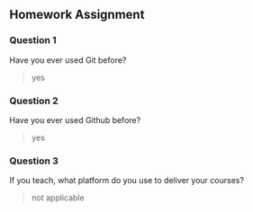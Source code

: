 ## Homework Assignment

### Question 1
Have you ever used Git before?

> yes


### Question 2
Have you ever used Github before?

> yes


### Question 3
If you teach, what platform do you use to deliver your courses?

> not applicable

